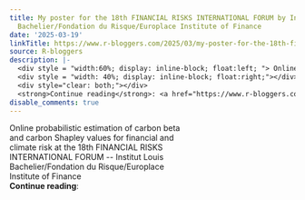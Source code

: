 ```yaml
---
title: My poster for the 18th FINANCIAL RISKS INTERNATIONAL FORUM by Institut Louis
  Bachelier/Fondation du Risque/Europlace Institute of Finance
date: '2025-03-19'
linkTitle: https://www.r-bloggers.com/2025/03/my-poster-for-the-18th-financial-risks-international-forum-by-institut-louis-bachelier-fondation-du-risque-europlace-institute-of-finance/
source: R-bloggers
description: |-
  <div style = "width:60%; display: inline-block; float:left; "> Online probabilistic estimation of carbon beta and carbon Shapley values for financial and climate risk at the 18th FINANCIAL RISKS INTERNATIONAL FORUM -- Institut Louis Bachelier/Fondation du Risque/Europlace Institute of Finance</div>
  <div style = "width: 40%; display: inline-block; float:right;"></div>
  <div style="clear: both;"></div>
  <strong>Continue reading</strong>: <a href="https://www.r-bloggers.com/2025/03/my-poster-for-the-18th-financial-risks-international-forum-by-institut-louis-bachelier-fondation-du-risque-europlace-ins ...
disable_comments: true
---
```

<div style = "width:60%; display: inline-block; float:left; "> Online probabilistic estimation of carbon beta and carbon Shapley values for financial and climate risk at the 18th FINANCIAL RISKS INTERNATIONAL FORUM -- Institut Louis Bachelier/Fondation du Risque/Europlace Institute of Finance</div>
<div style = "width: 40%; display: inline-block; float:right;"></div>
<div style="clear: both;"></div>
<strong>Continue reading</strong>: <a href="https://www.r-bloggers.com/2025/03/my-poster-for-the-18th-financial-risks-international-forum-by-institut-louis-bachelier-fondation-du-risque-europlace-ins ...